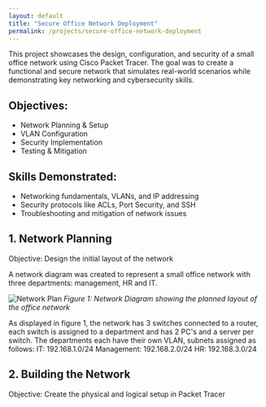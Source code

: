 ```yaml
---
layout: default
title: "Secure Office Network Deployment"
permalink: /projects/secure-office-network-deployment
---
```


This project showcases the design, configuration, and security of a small office network using Cisco Packet Tracer. The goal was to create a functional and secure network that simulates real-world scenarios while demonstrating key networking and cybersecurity skills.

## Objectives:
- Network Planning & Setup
- VLAN Configuration
- Security Implementation
- Testing & Mitigation

## Skills Demonstrated:
- Networking fundamentals, VLANs, and IP addressing
- Security protocols like ACLs, Port Security, and SSH
- Troubleshooting and mitigation of network issues

## 1. Network Planning

Objective: Design the initial layout of the network

A network diagram was created to represent a small office network with three departments: management, HR and IT.

![Network Plan]("projects\Secure-Office-Network-Deployment\assets\images\network-plan.png")
*Figure 1: Network Diagram showing the planned layout of the office network*

As displayed in figure 1, the network has 3 switches connected to a router, each switch is assigned to a department and has 2 PC's and a server per switch. The departments each have their own VLAN, subnets assigned as follows:
IT: 192.168.1.0/24
Management: 192.168.2.0/24
HR: 192.168.3.0/24

## 2. Building the Network

Objective: Create the physical and logical setup in Packet Tracer

